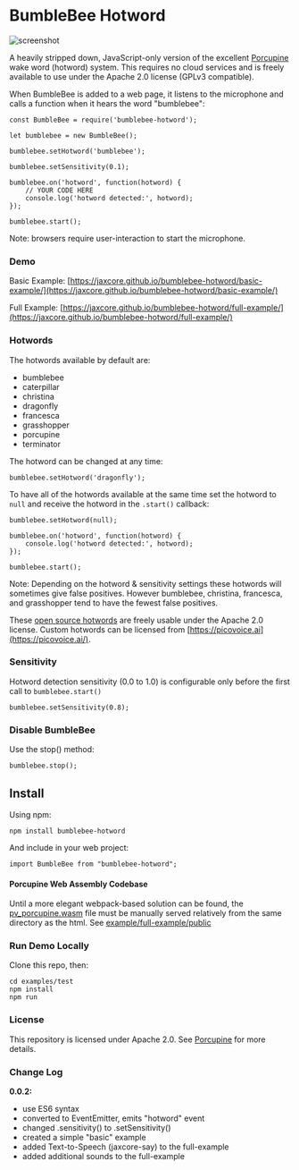 # BumbleBee Hotword

![screenshot](https://raw.githubusercontent.com/jaxcore/bumblebee-hotword/master/logo.png)

A heavily stripped down, JavaScript-only version of the excellent [Porcupine](https://github.com/Picovoice/Porcupine) wake word (hotword) system. This requires no cloud services and is freely available to use under the Apache 2.0 license (GPLv3 compatible).

When BumbleBee is added to a web page, it listens to the microphone and calls a function when it hears the word "bumblebee":

```
const BumbleBee = require('bumblebee-hotword');

let bumblebee = new BumbleBee();

bumblebee.setHotword('bumblebee');

bumblebee.setSensitivity(0.1);

bumblebee.on('hotword', function(hotword) {
	// YOUR CODE HERE
	console.log('hotword detected:', hotword);
});

bumblebee.start();
```

Note: browsers require user-interaction to start the microphone.

### Demo

Basic Example: [https://jaxcore.github.io/bumblebee-hotword/basic-example/](https://jaxcore.github.io/bumblebee-hotword/basic-example/)

Full Example: [https://jaxcore.github.io/bumblebee-hotword/full-example/](https://jaxcore.github.io/bumblebee-hotword/full-example/)

### Hotwords

The hotwords available by default are:

* bumblebee
* caterpillar
* christina
* dragonfly
* francesca
* grasshopper
* porcupine
* terminator

The hotword can be changed at any time:

```
bumblebee.setHotword('dragonfly');
```

To have all of the hotwords available at the same time set the hotword to `null` and receive the hotword in the `.start()` callback:

```
bumblebee.setHotword(null);

bumblebee.on('hotword', function(hotword) {
	console.log('hotword detected:', hotword);
});

bumblebee.start();
```

Note: Depending on the hotword & sensitivity settings these hotwords will sometimes give false positives. However bumblebee, christina, francesca, and grasshopper tend to have the fewest false positives.

These [open source hotwords](https://github.com/Picovoice/Porcupine/tree/master/resources/keyword_files) are freely usable under the Apache 2.0 license.  Custom hotwords can be licensed from [https://picovoice.ai](https://picovoice.ai/).

### Sensitivity

Hotword detection sensitivity (0.0 to 1.0) is configurable only before the first call to `bumblebee.start()`

```
bumblebee.setSensitivity(0.8);
```

### Disable BumbleBee

Use the stop() method:

```
bumblebee.stop();
```

## Install

Using npm:

```
npm install bumblebee-hotword
```

And include in your web project:

```
import BumbleBee from "bumblebee-hotword";
```

#### Porcupine Web Assembly Codebase

Until a more elegant webpack-based solution can be found, the [pv_porcupine.wasm](lib/pv_porcupine.wasm) file must be manually served relatively from the same directory as the html.  See [example/full-example/public](https://github.com/jaxcore/bumblebee-hotword/tree/master/examples/full-example/public)

### Run Demo Locally

Clone this repo, then:

```
cd examples/test
npm install
npm run
```

### License

This repository is licensed under Apache 2.0.  See [Porcupine](https://github.com/Picovoice/Porcupine) for more details.

### Change Log

**0.0.2:**

- use ES6 syntax
- converted to EventEmitter, emits "hotword" event
- changed .sensitivity() to .setSensitivity()
- created a simple "basic" example
- added Text-to-Speech (jaxcore-say) to the full-example
- added additional sounds to the full-example